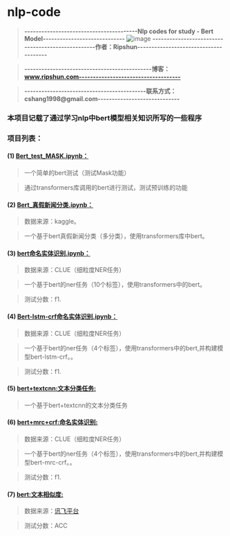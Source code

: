 # nlp-code
> **----------------------------------------Nlp codes for study - Bert Model-----------------------------**
![image](https://user-images.githubusercontent.com/38173291/111116489-0da3ce80-85a1-11eb-8a36-c2c639ebe828.png)
> **--------------------------------------------------作者：Ripshun--------------------------------------**

> **---------------------------------------------博客：www.ripshun.com------------------------------------**

> **-------------------------------------------联系方式：cshang1998@gmail.com-----------------------------**



### 本项目记载了通过学习nlp中bert模型相关知识所写的一些程序



### 项目列表：

#### (1) [Bert_test_MASK.ipynb：](https://github.com/cshmzin/nlp-code/blob/main/Bert_test_MASK.ipynb)

> 一个简单的bert测试（测试Mask功能）

> 通过transformers库调用的bert进行测试，测试预训练的功能



#### (2) [Bert_真假新闻分类.ipynb：](https://github.com/cshmzin/nlp-code/blob/main/Bert_真假新闻分类.ipynb)

> 数据来源：kaggle。

> 一个基于bert真假新闻分类（多分类），使用transformers库中bert。


#### (3) [bert命名实体识别.ipynb：](https://github.com/cshmzin/nlp-code/blob/main/bert命名实体识别.ipynb)

> 数据来源：CLUE（细粒度NER任务）

> 一个基于bert的ner任务（10个标签），使用transformers中的bert。

> 测试分数：f1.

#### (4) [Bert-lstm-crf命名实体识别.ipynb：](https://github.com/cshmzin/nlp-code/blob/main/Bert-lstm-crf命名实体识别.ipynb)

> 数据来源：CLUE（细粒度NER任务）

> 一个基于bert的ner任务（4个标签），使用transformers中的bert,并构建模型bert-lstm-crf。。

> 测试分数：f1.


#### (5) [bert+textcnn:文本分类任务:](https://github.com/cshmzin/nlp-code/tree/main/TextClassifier-main)

> 一个基于bert+textcnn的文本分类任务


#### (6) [bert+mrc+crf:命名实体识别:](https://github.com/cshmzin/nlp-code/blob/main/Bert_mrc_crf命名实体识别.ipynb)
> 数据来源：CLUE（细粒度NER任务）

> 一个基于bert的ner任务（4个标签），使用transformers中的bert,并构建模型bert-mrc-crf。。

> 测试分数：f1.

#### (7) [bert:文本相似度:](https://github.com/cshmzin/nlp-code/blob/main/文本相似度.ipynb)
> 数据来源：[讯飞平台](http://challenge.xfyun.cn/topic/info?type=chinese-question-similarity)

> 测试分数：ACC


